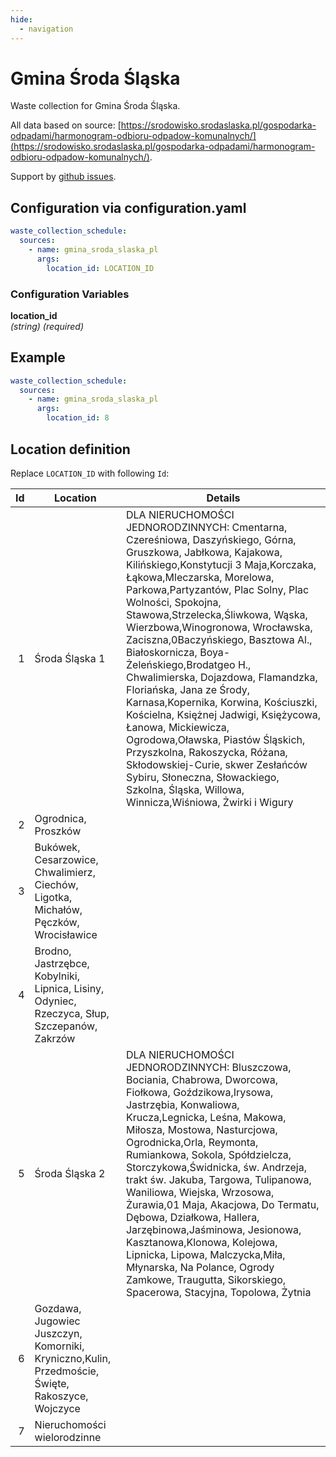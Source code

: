 ```yaml
---
hide:
  - navigation
---
```


# Gmina Środa Śląska

Waste collection for Gmina Środa Śląska.

All data  based on source: [https://srodowisko.srodaslaska.pl/gospodarka-odpadami/harmonogram-odbioru-odpadow-komunalnych/](https://srodowisko.srodaslaska.pl/gospodarka-odpadami/harmonogram-odbioru-odpadow-komunalnych/).

Support by [github issues](https://github.com/ksciana/waste_collection/issues).

## Configuration via configuration.yaml
```yaml
waste_collection_schedule:
  sources:
    - name: gmina_sroda_slaska_pl
      args:
        location_id: LOCATION_ID
```

### Configuration Variables

**location_id**  
*(string) (required)*

## Example

```yaml
waste_collection_schedule:
  sources:
    - name: gmina_sroda_slaska_pl
      args:
        location_id: 8
```

## Location definition

Replace `LOCATION_ID` with following `Id`:

| Id | Location | Details |
| --: | --- | --- |
| 1 | Środa Śląska 1 |  DLA NIERUCHOMOŚCI JEDNORODZINNYCH: Cmentarna, Czereśniowa, Daszyńskiego, Górna, Gruszkowa, Jabłkowa, Kajakowa, Kilińskiego,Konstytucji 3 Maja,Korczaka, Łąkowa,Mleczarska, Morelowa, Parkowa,Partyzantów, Plac Solny, Plac Wolności, Spokojna, Stawowa,Strzelecka,Śliwkowa, Wąska, Wierzbowa,Winogronowa, Wrocławska, Zaciszna,0Baczyńskiego, Basztowa Al., Białoskornicza, Boya-Żeleńskiego,Brodatgeo H., Chwalimierska, Dojazdowa, Flamandzka, Floriańska, Jana ze Środy, Karnasa,Kopernika, Korwina, Kościuszki, Kościelna,  Księżnej Jadwigi, Księżycowa, Łanowa, Mickiewicza, Ogrodowa,Oławska, Piastów Śląskich, Przyszkolna, Rakoszycka, Różana, Skłodowskiej-Curie, skwer Zesłańców Sybiru, Słoneczna, Słowackiego, Szkolna, Śląska, Willowa, Winnicza,Wiśniowa, Żwirki i Wigury |
| 2 | Ogrodnica,  Proszków | |
| 3 | Bukówek, Cesarzowice, Chwalimierz, Ciechów, Ligotka, Michałów,  Pęczków,  Wrocisławice | |
| 4 | Brodno, Jastrzębce, Kobylniki, Lipnica, Lisiny, Odyniec, Rzeczyca, Słup, Szczepanów, Zakrzów | |
| 5 | Środa Śląska 2 |  DLA NIERUCHOMOŚCI JEDNORODZINNYCH: Bluszczowa, Bociania, Chabrowa, Dworcowa, Fiołkowa, Goździkowa,Irysowa, Jastrzębia, Konwaliowa, Krucza,Legnicka, Leśna, Makowa, Miłosza, Mostowa, Nasturcjowa, Ogrodnicka,Orla, Reymonta, Rumiankowa, Sokola, Spółdzielcza, Storczykowa,Świdnicka,  św. Andrzeja, trakt św. Jakuba, Targowa, Tulipanowa, Waniliowa, Wiejska, Wrzosowa, Żurawia,01 Maja, Akacjowa, Do Termatu, Dębowa, Działkowa, Hallera, Jarzębinowa,Jaśminowa, Jesionowa, Kasztanowa,Klonowa, Kolejowa, Lipnicka, Lipowa, Malczycka,Miła, Młynarska, Na Polance, Ogrody Zamkowe, Traugutta, Sikorskiego, Spacerowa, Stacyjna, Topolowa, Żytnia |
| 6 | Gozdawa, Jugowiec Juszczyn, Komorniki, Kryniczno,Kulin, Przedmoście, Święte, Rakoszyce, Wojczyce | |
| 7 | Nieruchomości wielorodzinne | |
